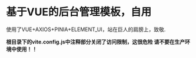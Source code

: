 # 基于VUE的后台管理模板，自用
使用了VUE+AXIOS+PINIA+ELEMENT_UI，站在巨人的肩膀上，致敬.

**根目录下的vite.config.js中注释部分关闭了访问限制，这很危险 请不要在生产环境中使用！！**